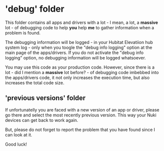 # 'debug' folder

This folder contains all apps and drivers with a lot - I mean, a lot, a **massive** lot - of debugging code to help **you** help **me** to gather information when a problem is found.

The debugging information will be logged - in your Hubitat Elevatiion hub system log - only when you toogle the "debug info logging" option at the main page of the apps/drivers. If you do not activate the "debug info logging" option, no debugging information will be logged whatsoever.

You may use this code as your production code. However, since there is a lot - did I mention a **massive** lot before? - of debugging code imbebbed into the apps/drivers code, it not only increases the execution time, but also increases the total code size.

## 'previous versions' folder

If unfortunatelly you are faced with a new version of an app or driver, please go there and select the most recently previous version. This way your Nuki devices can get back to work again.

But, please do not forget to report the problem that you have found since I can look at it.

Good luck!

